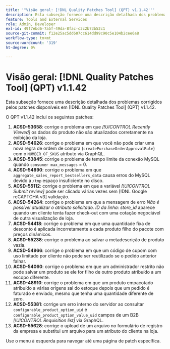 ```yaml
---
title: '"Visão geral: [!DNL Quality Patches Tool] (QPT) v1.1.42'''
description: Esta subseção fornece uma descrição detalhada dos problemas corrigidos pelos patches disponíveis em [!DNL Quality Patches Tool] (QPT) v1.1.42.
feature: Tools and External Services
role: Admin, Developer
exl-id: 49f7ebd6-7a5f-49da-8fac-c3c2b73b52c1
source-git-commit: f12e25ac5dd607cc614dd99c90c5e104b2cee6a8
workflow-type: tm+mt
source-wordcount: '319'
ht-degree: 0%

---
```


# Visão geral: [!DNL Quality Patches Tool] (QPT) v1.1.42

Esta subseção fornece uma descrição detalhada dos problemas corrigidos pelos patches disponíveis em [!DNL Quality Patches Tool] (QPT) v1.1.42.

O QPT v1.1.42 inclui os seguintes patches:

1. **ACSD-53658**: corrige o problema em que *[!UICONTROL Recently Viewed]* os dados do produto não são atualizados corretamente na exibição da loja.
1. **ACSD-54626**: corrige o problema em que você não pode criar uma nova regra de ordem de compra (`createPurchaseOrderApprovalRule`) com o `NUMBER_OF_SKUS` atributo via GraphQL.
1. **ACSD-53845**: corrige o problema de tempo limite da conexão MySQL quando `consumer max_messages` = 0.
1. **ACSD-54890**: corrige o problema em que `aggregate_sales_report_bestsellers_data` causa erros do MySQL devido a `/tmp` espaço insuficiente no disco.
1. **ACSD-55112**: corrige o problema em que a variável *[!UICONTROL Submit review]* pode ser clicado várias vezes sem [!DNL Google reCAPTCHA v3] validação.
1. **ACSD-54264**: corrige o problema em que a mensagem de erro *Não é possível atualizar o atributo solicitado. ID da linha: store_id* aparece quando um cliente tenta fazer check-out com uma cotação negociável de outra visualização de loja.
1. **ACSD-54418**: corrige o problema em que uma quantidade fixa de desconto é aplicada incorretamente a cada produto filho do pacote com preços dinâmicos.
1. **ACSD-55238**: corrige o problema ao salvar a metadescrição de produto vazia.
1. **ACSD-54966**: corrige o problema em que um código de cupom com uso limitado por cliente não pode ser reutilizado se o pedido anterior falhar.
1. **ACSD-54060**: corrige o problema em que um administrador restrito não pode salvar um produto se ele for filho de outro produto atribuído a um escopo diferente.
1. **ACSD-48910**: corrige o problema em que um produto empacotado atribuído a várias origens sai do estoque depois que um pedido é faturado e enviado, mesmo que tenha uma quantidade diferente de zero.
1. **ACSD-55381**: corrige um erro interno do servidor ao consultar `configurable_product_option_uid` e `configurable_product_option_value_uid` campos de um B2B *[!UICONTROL Requisition list]* via GraphQL.
1. **ACSD-55628**: corrige o upload de um arquivo no formulário de registro da empresa e substitui um arquivo para um atributo do cliente na loja.

Use o menu à esquerda para navegar até uma página de patch específica.
